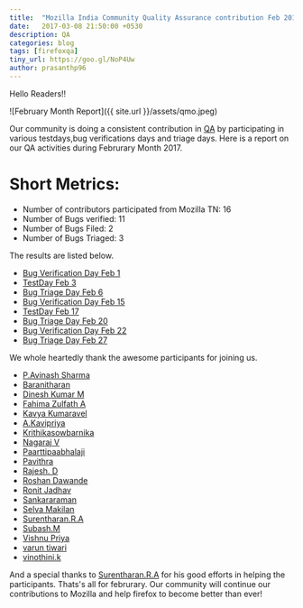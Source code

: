 ```yaml
---
title:  "Mozilla India Community Quality Assurance contribution Feb 2017"
date:   2017-03-08 21:50:00 +0530
description: QA
categories: blog
tags: [firefoxqa]
tiny_url: https://goo.gl/NoP4Uw
author: prasanthp96
---
```


Hello Readers!!

![February Month Report]({{ site.url }}/assets/qmo.jpeg)

Our community is doing a consistent contribution in [QA](http://quality.mozilla.org/) by participating in various testdays,bug verifications days and triage days. Here is a report on our QA activities during Februrary Month 2017.

Short Metrics:
=============
- Number of contributors participated from Mozilla TN: 16
- Number of Bugs verified: 11
- Number of Bugs Filed: 2
- Number of Bugs Triaged: 3

The results are listed below.

- [Bug Verification Day Feb 1](https://public.etherpad-mozilla.org/p/Mozilla_INDIA_QA_bug_verification_day_20170201)
- [TestDay Feb 3](https://public.etherpad-mozilla.org/p/MozillaIn-QA-testday-20170203)
- [Bug Triage Day Feb 6](https://public.etherpad-mozilla.org/p/MozillaIN_QA_Bug_Triage_Day_20170206)
- [Bug Verification Day Feb 15](https://public.etherpad-mozilla.org/p/MozillaIN_Bug_Verification_Day_20170215)
- [TestDay Feb 17](https://public.etherpad-mozilla.org/p/MozillaIN_QA_Testing_Day-20170217)
- [Bug Triage Day Feb 20](https://public.etherpad-mozilla.org/p/MozillaIN_QA_Bug_Triage_Day_20170220)
- [Bug Verification Day Feb 22](https://public.etherpad-mozilla.org/p/MozillaIN_QA_Bug_Verification_Day_20170222)
- [Bug Triage Day Feb 27](https://public.etherpad-mozilla.org/p/MozillaIN_QA_Bug_Triage_Day_20170227)


We whole heartedly thank the awesome participants for joining us.

- [P.Avinash Sharma]()
- [Baranitharan](https://twitter.com/baranicool) 
- [Dinesh Kumar M](https://twitter.com/Dhinesh_Kumar_M)
- [Fahima Zulfath A]() 
- [Kavya Kumaravel]() 
- [A.Kavipriya]()
- [Krithikasowbarnika]() 
- [Nagaraj V](https://twitter.com/nagarajnaidu921) 
- [Paarttipaabhalaji](https://twitter.com/paarilovely) 
- [Pavithra ]() 
- [Rajesh. D](https://twitter.com/rajeshhacker023) 
- [Roshan Dawande]()
- [Ronit Jadhav]()
- [Sankararaman](https://twitter.com/iamsanga7) 
- [Selva Makilan](https://twitter.com/selva_makilan) 
- [Surentharan.R.A](https://twitter.com/surentharan7)
- [Subash.M]()
- [Vishnu Priya]()
- [varun tiwari]()
- [vinothini.k]()

And a special thanks to [Surentharan.R.A](https://twitter.com/surentharan7) for his good efforts in helping the participants. Thats's all for februrary. 
Our community will continue our contributions to Mozilla and help firefox to become better than ever!

